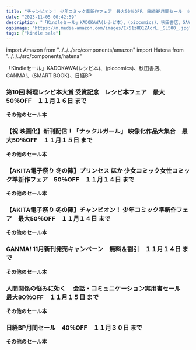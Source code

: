 ```yaml
---
title: "チャンピオン！ 少年コミック準新作フェア　最大50％OFF、日経BP月間セール　40％OFF、新刊配信！「ナックルガール」 映像化作品大集合　最大50％OFF、"
date: "2023-11-05 00:42:59"
description: "「Kindleセール」KADOKAWA(レシピ本)、(piccomics)、秋田書店、GANMA!、(SMART BOOK)、日経BP"
ogpimage: "https://m.media-amazon.com/images/I/51z8D1ZAcrL._SL500_.jpg"
tags: ["kindle sale"]
---
```

import Amazon from "../../../src/components/amazon"
import Hatena from "../../../src/components/hatena"

「Kindleセール」KADOKAWA(レシピ本)、(piccomics)、秋田書店、GANMA!、(SMART BOOK)、日経BP



### 第10回 料理レシピ本大賞 受賞記念　レシピ本フェア　最大50％OFF　１１月１６日 まで


<Amazon asin="B0CLRNJKW8" />



<Amazon asin="B07Z7FCS7Q" />



<Amazon asin="B0C27FMJTJ" />


**その他のセール本**

<Hatena src="https://kyukyunyorituryo.github.io/kindle_sale/20231116s36382/" title=""/>

### 【祝 映画化】新刊配信！「ナックルガール」 映像化作品大集合　最大50％OFF　１１月１５日 まで


<Amazon asin="B0CLXSPM68" />



<Amazon asin="B0BKFDY8M3" />



<Amazon asin="B0B5GHPCZ7" />


**その他のセール本**

<Hatena src="https://kyukyunyorituryo.github.io/kindle_sale/20231115s36469/" title=""/>

### 【AKITA電子祭り 冬の陣】プリンセス ほか 少女コミック女性コミック準新作フェア　50％OFF　１１月１４日 まで


<Amazon asin="B0BTPG7SK1" />



<Amazon asin="B0BPBZ4HDB" />



<Amazon asin="B0BHH72K3T" />


**その他のセール本**

<Hatena src="https://kyukyunyorituryo.github.io/kindle_sale/20231114s36429/" title=""/>

### 【AKITA電子祭り 冬の陣】チャンピオン！ 少年コミック準新作フェア　最大50％OFF　１１月１４日 まで


<Amazon asin="B0C2C7N791" />



<Amazon asin="B0BS98ZRBZ" />



<Amazon asin="B0BFHMW9M7" />


**その他のセール本**

<Hatena src="https://kyukyunyorituryo.github.io/kindle_sale/20231114s36428/" title=""/>

### GANMA! 11月新刊発売キャンペーン　無料＆割引　１１月１４日 まで


<Amazon asin="B0BZJ5WGLX" />



<Amazon asin="B0BSW935FZ" />



<Amazon asin="B09KBH2S7M" />


**その他のセール本**

<Hatena src="https://kyukyunyorituryo.github.io/kindle_sale/20231114s36304/" title=""/>

### 人間関係の悩みに効く　 会話・コミュニケーション実用書セール　最大80％OFF　１１月１５日 まで


<Amazon asin="B01FQFSJK6" />



<Amazon asin="B00ARAKBDO" />



<Amazon asin="B09X78ZR9J" />


**その他のセール本**

<Hatena src="https://kyukyunyorituryo.github.io/kindle_sale/20231115s36336/" title=""/>

### 日経BP月間セール　40％OFF　１１月３０日 まで


<Amazon asin="B0BN2Y6C1L" />



<Amazon asin="B0BF8L5RXH" />



<Amazon asin="B0BQB6QHW3" />


**その他のセール本**

<Hatena src="https://kyukyunyorituryo.github.io/kindle_sale/20231130s36330/" title=""/>